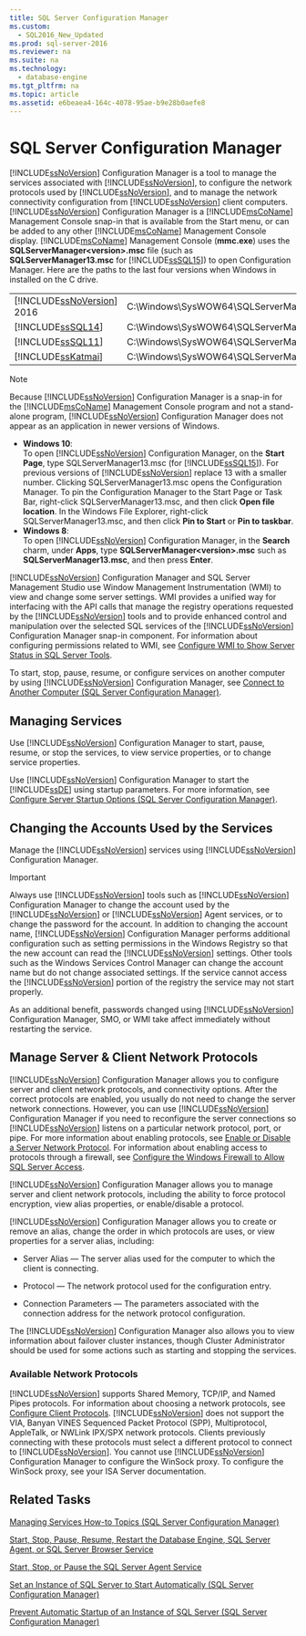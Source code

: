 ```yaml
---
title: SQL Server Configuration Manager
ms.custom: 
  - SQL2016_New_Updated
ms.prod: sql-server-2016
ms.reviewer: na
ms.suite: na
ms.technology: 
  - database-engine
ms.tgt_pltfrm: na
ms.topic: article
ms.assetid: e6beaea4-164c-4078-95ae-b9e28b0aefe8
---
```

# SQL Server Configuration Manager
  [!INCLUDE[ssNoVersion](../../Token/Other/ssNoVersion_md.md)] Configuration Manager is a tool to manage the services associated with [!INCLUDE[ssNoVersion](../../Token/Other/ssNoVersion_md.md)], to configure the network protocols used by [!INCLUDE[ssNoVersion](../../Token/Other/ssNoVersion_md.md)], and to manage the network connectivity configuration from [!INCLUDE[ssNoVersion](../../Token/Other/ssNoVersion_md.md)] client computers. [!INCLUDE[ssNoVersion](../../Token/Other/ssNoVersion_md.md)] Configuration Manager is a [!INCLUDE[msCoName](../../Token/Other/msCoName_md.md)] Management Console snap\-in that is available from the Start menu, or can be added to any other [!INCLUDE[msCoName](../../Token/Other/msCoName_md.md)] Management Console display. [!INCLUDE[msCoName](../../Token/Other/msCoName_md.md)] Management Console \(**mmc.exe**\) uses the **SQLServerManager\<version\>.msc** file \(such as **SQLServerManager13.msc** for [!INCLUDE[ssSQL15](../../Token/Other/ssSQL15_md.md)]\) to open Configuration Manager. Here are the paths to the last four versions when Windows in installed on the C drive.  
  
|||  
|-|-|  
|[!INCLUDE[ssNoVersion](../../Token/Other/ssNoVersion_md.md)] 2016|C:\\Windows\\SysWOW64\\SQLServerManager13.msc|  
|[!INCLUDE[ssSQL14](../../Token/Other/ssSQL14_md.md)]|C:\\Windows\\SysWOW64\\SQLServerManager12.msc|  
|[!INCLUDE[ssSQL11](../../Token/Other/ssSQL11_md.md)]|C:\\Windows\\SysWOW64\\SQLServerManager11.msc|  
|[!INCLUDE[ssKatmai](../../Token/Other/ssKatmai_md.md)]|C:\\Windows\\SysWOW64\\SQLServerManager10.msc|  
  
> [!NOTE]  
>  Because [!INCLUDE[ssNoVersion](../../Token/Other/ssNoVersion_md.md)] Configuration Manager is a snap\-in for the [!INCLUDE[msCoName](../../Token/Other/msCoName_md.md)] Management Console program and not a stand\-alone program, [!INCLUDE[ssNoVersion](../../Token/Other/ssNoVersion_md.md)] Configuration Manager does not appear as an application in newer versions of Windows.  
>   
>  -   **Windows 10**:  
>          To open [!INCLUDE[ssNoVersion](../../Token/Other/ssNoVersion_md.md)] Configuration Manager, on the **Start Page**, type SQLServerManager13.msc \(for [!INCLUDE[ssSQL15](../../Token/Other/ssSQL15_md.md)]\). For previous versions of [!INCLUDE[ssNoVersion](../../Token/Other/ssNoVersion_md.md)] replace 13 with a smaller number. Clicking SQLServerManager13.msc opens the Configuration Manager. To pin the Configuration Manager to the Start Page or Task Bar, right\-click SQLServerManager13.msc, and then click **Open file location**. In the Windows File Explorer, right\-click SQLServerManager13.msc, and then click **Pin to Start** or **Pin to taskbar**.  
> -   **Windows 8**:  
>          To open [!INCLUDE[ssNoVersion](../../Token/Other/ssNoVersion_md.md)] Configuration Manager, in the **Search** charm, under **Apps**, type **SQLServerManager\<version\>.msc** such as **SQLServerManager13.msc**, and then press **Enter**.  
  
 [!INCLUDE[ssNoVersion](../../Token/Other/ssNoVersion_md.md)] Configuration Manager and SQL Server Management Studio use Window Management Instrumentation \(WMI\) to view and change some server settings. WMI provides a unified way for interfacing with the API calls that manage the registry operations requested by the [!INCLUDE[ssNoVersion](../../Token/Other/ssNoVersion_md.md)] tools and to provide enhanced control and manipulation over the selected SQL services of the [!INCLUDE[ssNoVersion](../../Token/Other/ssNoVersion_md.md)] Configuration Manager snap\-in component. For information about configuring permissions related to WMI, see [Configure WMI to Show Server Status in SQL Server Tools](../Topic/Configure%20WMI%20to%20Show%20Server%20Status%20in%20SQL%20Server%20Tools.md).  
  
 To start, stop, pause, resume, or configure services on another computer by using [!INCLUDE[ssNoVersion](../../Token/Other/ssNoVersion_md.md)] Configuration Manager, see [Connect to Another Computer &#40;SQL Server Configuration Manager&#41;](../../Topics/TopicNameNotContainA/Connect-to-Another-Computer--SQL-Server-Configuration-Manager-.md).  
  
## Managing Services  
 Use [!INCLUDE[ssNoVersion](../../Token/Other/ssNoVersion_md.md)] Configuration Manager to start, pause, resume, or stop the services, to view service properties, or to change service properties.  
  
 Use [!INCLUDE[ssNoVersion](../../Token/Other/ssNoVersion_md.md)] Configuration Manager to start the [!INCLUDE[ssDE](../../Token/Other/ssDE_md.md)] using startup parameters.  For more information, see [Configure Server Startup Options &#40;SQL Server Configuration Manager&#41;](../../Topics/TopicNameNotContainA/Configure-Server-Startup-Options--SQL-Server-Configuration-Manager-.md).  
  
## Changing the Accounts Used by the Services  
 Manage the [!INCLUDE[ssNoVersion](../../Token/Other/ssNoVersion_md.md)] services using [!INCLUDE[ssNoVersion](../../Token/Other/ssNoVersion_md.md)] Configuration Manager.  
  
> [!IMPORTANT]  
>  Always use [!INCLUDE[ssNoVersion](../../Token/Other/ssNoVersion_md.md)] tools such as [!INCLUDE[ssNoVersion](../../Token/Other/ssNoVersion_md.md)] Configuration Manager to change the account used by the [!INCLUDE[ssNoVersion](../../Token/Other/ssNoVersion_md.md)] or [!INCLUDE[ssNoVersion](../../Token/Other/ssNoVersion_md.md)] Agent services, or to change the password for the account. In addition to changing the account name, [!INCLUDE[ssNoVersion](../../Token/Other/ssNoVersion_md.md)] Configuration Manager performs additional configuration such as setting permissions in the Windows Registry so that the new account can read the [!INCLUDE[ssNoVersion](../../Token/Other/ssNoVersion_md.md)] settings. Other tools such as the Windows Services Control Manager can change the account name but do not change associated settings. If the service cannot access the [!INCLUDE[ssNoVersion](../../Token/Other/ssNoVersion_md.md)] portion of the registry the service may not start properly.  
  
 As an additional benefit, passwords changed using [!INCLUDE[ssNoVersion](../../Token/Other/ssNoVersion_md.md)] Configuration Manager, SMO, or WMI take affect immediately without restarting the service.  
  
## Manage Server & Client Network Protocols  
 [!INCLUDE[ssNoVersion](../../Token/Other/ssNoVersion_md.md)] Configuration Manager allows you to configure server and client network protocols, and connectivity options. After the correct protocols are enabled, you usually do not need to change the server network connections. However, you can use [!INCLUDE[ssNoVersion](../../Token/Other/ssNoVersion_md.md)] Configuration Manager if you need to reconfigure the server connections so [!INCLUDE[ssNoVersion](../../Token/Other/ssNoVersion_md.md)] listens on a particular network protocol, port, or pipe. For more information about enabling protocols, see [Enable or Disable a Server Network Protocol](../../Topics/TopicNameContainA/Enable-or-Disable-a-Server-Network-Protocol.md). For information about enabling access to protocols through a firewall, see [Configure the Windows Firewall to Allow SQL Server Access](../../Topics/TopicNameNotContainA/Configure-the-Windows-Firewall-to-Allow-SQL-Server-Access.md).  
  
 [!INCLUDE[ssNoVersion](../../Token/Other/ssNoVersion_md.md)] Configuration Manager allows you to manage server and client network protocols, including the ability to force protocol encryption, view alias properties, or enable\/disable a protocol.  
  
 [!INCLUDE[ssNoVersion](../../Token/Other/ssNoVersion_md.md)] Configuration Manager allows you to create or remove an alias, change the order in which protocols are uses, or view properties for a server alias, including:  
  
-   Server Alias — The server alias used for the computer to which the client is connecting.  
  
-   Protocol — The network protocol used for the configuration entry.  
  
-   Connection Parameters — The parameters associated with the connection address for the network protocol configuration.  
  
 The [!INCLUDE[ssNoVersion](../../Token/Other/ssNoVersion_md.md)] Configuration Manager also allows you to view information about failover cluster instances, though Cluster Administrator should be used for some actions such as starting and stopping the services.  
  
### Available Network Protocols  
 [!INCLUDE[ssNoVersion](../../Token/Other/ssNoVersion_md.md)] supports Shared Memory, TCP\/IP, and Named Pipes protocols. For information about choosing a network protocols, see [Configure Client Protocols](../../Topics/TopicNameNotContainA/Configure-Client-Protocols.md). [!INCLUDE[ssNoVersion](../../Token/Other/ssNoVersion_md.md)] does not support the VIA, Banyan VINES Sequenced Packet Protocol \(SPP\), Multiprotocol, AppleTalk, or NWLink IPX\/SPX network protocols. Clients previously connecting with these protocols must select a different protocol to connect to [!INCLUDE[ssNoVersion](../../Token/Other/ssNoVersion_md.md)]. You cannot use [!INCLUDE[ssNoVersion](../../Token/Other/ssNoVersion_md.md)] Configuration Manager to configure the WinSock proxy. To configure the WinSock proxy, see your ISA Server documentation.  
  
## Related Tasks  
 [Managing Services How-to Topics &#40;SQL Server Configuration Manager&#41;](../../Topics/TopicNameNotContainA/Managing-Services-How-to-Topics--SQL-Server-Configuration-Manager-.md)  
  
 [Start, Stop, Pause, Resume, Restart the Database Engine, SQL Server Agent, or SQL Server Browser Service](../../Topics/TopicNameNotContainA/Start,-Stop,-Pause,-Resume,-Restart-the-Database-Engine,-SQL-Server-Agent,-or-SQL-Server-Browser-Service.md)  
  
 [Start, Stop, or Pause the SQL Server Agent Service](../Topic/Start,%20Stop,%20or%20Pause%20the%20SQL%20Server%20Agent%20Service.md)  
  
 [Set an Instance of SQL Server to Start Automatically &#40;SQL Server Configuration Manager&#41;](../../Topics/TopicNameNotContainA/Set-an-Instance-of-SQL-Server-to-Start-Automatically--SQL-Server-Configuration-Manager-.md)  
  
 [Prevent Automatic Startup of an Instance of SQL Server &#40;SQL Server Configuration Manager&#41;](../../Topics/TopicNameNotContainA/Prevent-Automatic-Startup-of-an-Instance-of-SQL-Server--SQL-Server-Configuration-Manager-.md)  
  
  